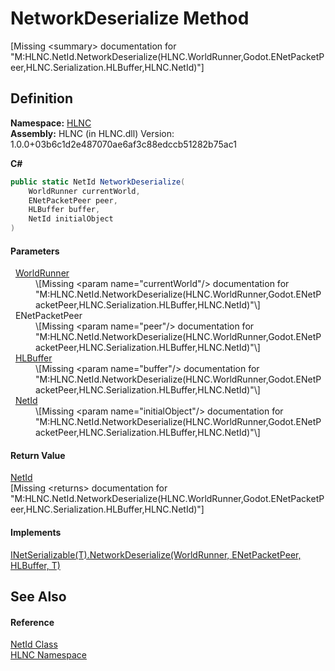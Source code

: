 # NetworkDeserialize Method


\[Missing &lt;summary&gt; documentation for "M:HLNC.NetId.NetworkDeserialize(HLNC.WorldRunner,Godot.ENetPacketPeer,HLNC.Serialization.HLBuffer,HLNC.NetId)"\]



## Definition
**Namespace:** <a href="N_HLNC">HLNC</a>  
**Assembly:** HLNC (in HLNC.dll) Version: 1.0.0+03b6c1d2e487070ae6af3c88edccb51282b75ac1

**C#**
``` C#
public static NetId NetworkDeserialize(
	WorldRunner currentWorld,
	ENetPacketPeer peer,
	HLBuffer buffer,
	NetId initialObject
)
```



#### Parameters
<dl><dt>  <a href="T_HLNC_WorldRunner">WorldRunner</a></dt><dd>\[Missing &lt;param name="currentWorld"/&gt; documentation for "M:HLNC.NetId.NetworkDeserialize(HLNC.WorldRunner,Godot.ENetPacketPeer,HLNC.Serialization.HLBuffer,HLNC.NetId)"\]</dd><dt>  ENetPacketPeer</dt><dd>\[Missing &lt;param name="peer"/&gt; documentation for "M:HLNC.NetId.NetworkDeserialize(HLNC.WorldRunner,Godot.ENetPacketPeer,HLNC.Serialization.HLBuffer,HLNC.NetId)"\]</dd><dt>  <a href="T_HLNC_Serialization_HLBuffer">HLBuffer</a></dt><dd>\[Missing &lt;param name="buffer"/&gt; documentation for "M:HLNC.NetId.NetworkDeserialize(HLNC.WorldRunner,Godot.ENetPacketPeer,HLNC.Serialization.HLBuffer,HLNC.NetId)"\]</dd><dt>  <a href="T_HLNC_NetId">NetId</a></dt><dd>\[Missing &lt;param name="initialObject"/&gt; documentation for "M:HLNC.NetId.NetworkDeserialize(HLNC.WorldRunner,Godot.ENetPacketPeer,HLNC.Serialization.HLBuffer,HLNC.NetId)"\]</dd></dl>

#### Return Value
<a href="T_HLNC_NetId">NetId</a>  
\[Missing &lt;returns&gt; documentation for "M:HLNC.NetId.NetworkDeserialize(HLNC.WorldRunner,Godot.ENetPacketPeer,HLNC.Serialization.HLBuffer,HLNC.NetId)"\]

#### Implements
<a href="M_HLNC_INetSerializable_1_NetworkDeserialize">INetSerializable(T).NetworkDeserialize(WorldRunner, ENetPacketPeer, HLBuffer, T)</a>  


## See Also


#### Reference
<a href="T_HLNC_NetId">NetId Class</a>  
<a href="N_HLNC">HLNC Namespace</a>  
